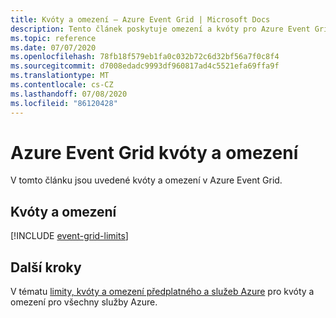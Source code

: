 ```yaml
---
title: Kvóty a omezení – Azure Event Grid | Microsoft Docs
description: Tento článek poskytuje omezení a kvóty pro Azure Event Grid. Například počet předplatných pro téma, počet vlastních témat na předplatné atd.
ms.topic: reference
ms.date: 07/07/2020
ms.openlocfilehash: 78fb18f579eb1fa0c032b72c6d32bf56a7f0c8f4
ms.sourcegitcommit: d7008edadc9993df960817ad4c5521efa69ffa9f
ms.translationtype: MT
ms.contentlocale: cs-CZ
ms.lasthandoff: 07/08/2020
ms.locfileid: "86120428"
---
```

# <a name="azure-event-grid-quotas-and-limits"></a>Azure Event Grid kvóty a omezení
V tomto článku jsou uvedené kvóty a omezení v Azure Event Grid. 

## <a name="quotas-and-limits"></a>Kvóty a omezení
[!INCLUDE [event-grid-limits](../../includes/event-grid-limits.md)]

## <a name="next-steps"></a>Další kroky
V tématu [limity, kvóty a omezení předplatného a služeb Azure](..//azure-resource-manager/management/azure-subscription-service-limits.md) pro kvóty a omezení pro všechny služby Azure. 
